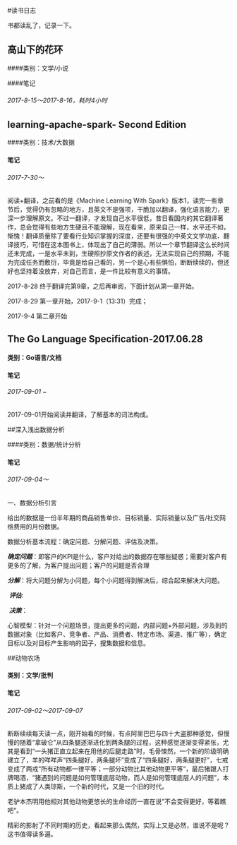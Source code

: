 #读书日志

书都读乱了，记录一下。



## 高山下的花环

####类别：文学/小说

####笔记

###### 2017-8-15～2017-8-16，耗时4小时



## learning-apache-spark- Second Edition

####类别：技术/大数据

#### 笔记

###### 2017-7-30～

阅读+翻译，之前看的是《Machine Learning With Spark》版本1，读完一些章节后，觉得仍有忽略的地方，且英文不是强项，干脆加以翻译，强化语言能力，更深一步理解原文。不过一翻译，才发现自己水平很低，昔日看国内的其它翻译著作，总会觉得有些地方生硬且不能理解，现在看来，原来自己一样，水平还不如，惭愧！翻译质量除了要看行业知识掌握的深度，还要有很强的中英文文学功底、翻译技巧，可惜在这本图书上，体现出了自己的薄弱。所以一个章节翻译这么长时间还未完成，一是水平未到，生硬照抄原文作者的表述，无法实现自己的预期，不能为完成任务而敷衍，毕竟是给自己看的，另一个是心有些惧怕，断断续续的，但还好也坚持着没放弃，对自己而言，是一件比较有意义的事情。

2017-8-28 终于翻译完第9章，之后再审阅，下面计划从第一章开始。

2017-8-29 第一章开始，2017-9-1（13:31）完成；

2017-9-4 第二章开始



## The Go Language Specification-2017.06.28

#### 类别：Go语言/文档

#### 笔记

###### 2017-09-01 ~

2017-09-01开始阅读并翻译，了解基本的词法构成。



##深入浅出数据分析

####类别：数据/统计分析

#### 笔记

###### 2017-09-04～

一、数据分析引言

给出的数据是一份半年期的商品销售单价、目标销量、实际销量以及广告/社交网络费用的月份数据。

数据分析基本流程：确定问题、分解问题、评估及决策。

​	***确定问题***：即客户的KPI是什么，客户对给出的数据存在哪些疑惑；需要对客户有更多的了解，为客户提出问题；客户的问题是否合理

​	***分解***：将大问题分解为小问题，每个小问题得到解决后，综合起来解决大问题。

​	***评估***:

​	***决策***：

心智模型：针对一个问题场景，提出更多的问题，内部问题+外部问题，涉及到的数据对象（比如客户、竞争者、产品、消费者、特定市场、渠道、推广等），确定目标以及对目标产生影响的因子，搜集数据和信息。



##动物农场

#### 类别：文学/批判

#### 笔记

###### 2017-09-02～2017-09-07

断断续续每天读一点，刚开始看的时候，有点阿里巴巴与四十大盗那种感觉，但慢慢的随着“拿破仑”从四条腿逐渐进化到两条腿的过程，这种感觉逐渐变得紧张，尤其是看到“一头猪正直立起来在用他的后腿走路”时，毛骨悚然，一个新的阶级明确建立了，羊的咩咩声“四条腿好，两条腿坏”变成了“四条腿好，两条腿更好”，七戒变成了两戒“所有动物都一律平等；一部分动物比其他动物更平等”，最后猪跟人打牌喝酒，“猪遇到的问题是如何管理底层动物，而人是如何管理底层人的问题”，本质上猪成了人类琼斯，一个新的时代，又是一个旧的时代。

老驴本杰明用他相对其他动物更悠长的生命经历一直在说”不会变得更好，等着瞧吧“。

精彩的影射了不同时期的历史，看起来那么偶然，实际上又是必然，谁说不是呢？这书值得读多遍。

